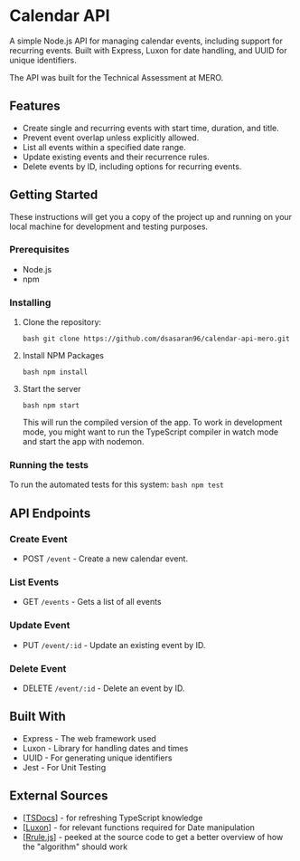 # Calendar API

A simple Node.js API for managing calendar events, including support for recurring events. Built with Express, Luxon for date handling, and UUID for unique identifiers.

The API was built for the Technical Assessment at MERO.

## Features

- Create single and recurring events with start time, duration, and title.
- Prevent event overlap unless explicitly allowed.
- List all events within a specified date range.
- Update existing events and their recurrence rules.
- Delete events by ID, including options for recurring events.

## Getting Started

These instructions will get you a copy of the project up and running on your local machine for development and testing purposes.

### Prerequisites

- Node.js
- npm

### Installing

1. Clone the repository:

   `bash git clone https://github.com/dsasaran96/calendar-api-mero.git`

2. Install NPM Packages

   `bash npm install`

3. Start the server

   `bash npm start`

   This will run the compiled version of the app. To work in development mode, you might want to run the TypeScript compiler in watch mode and start the app with nodemon.

### Running the tests

To run the automated tests for this system:
`bash npm test`

## API Endpoints

### Create Event

- POST `/event` - Create a new calendar event.

### List Events

- GET `/events` - Gets a list of all events

### Update Event

- PUT `/event/:id` - Update an existing event by ID.

### Delete Event

- DELETE `/event/:id` - Delete an event by ID.

## Built With

- Express - The web framework used
- Luxon - Library for handling dates and times
- UUID - For generating unique identifiers
- Jest - For Unit Testing

## External Sources

- [[TSDocs](https://www.typescriptlang.org/docs/)] - for refreshing TypeScript knowledge
- [[Luxon](https://moment.github.io/luxon/#/)] - for relevant functions required for Date manipulation
- [[Rrule.js](https://github.com/jkbrzt/rrule)] - peeked at the source code to get a better overview of how the "algorithm" should work
